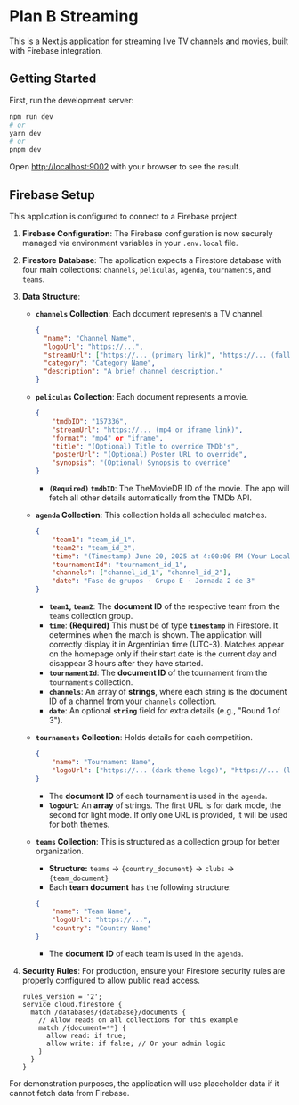 # Plan B Streaming

This is a Next.js application for streaming live TV channels and movies, built with Firebase integration.

## Getting Started

First, run the development server:

```bash
npm run dev
# or
yarn dev
# or
pnpm dev
```

Open [http://localhost:9002](http://localhost:9002) with your browser to see the result.

## Firebase Setup

This application is configured to connect to a Firebase project.

1.  **Firebase Configuration**: The Firebase configuration is now securely managed via environment variables in your `.env.local` file.

2.  **Firestore Database**: The application expects a Firestore database with four main collections: `channels`, `peliculas`, `agenda`, `tournaments`, and `teams`.

3.  **Data Structure**:
    -   **`channels` Collection**: Each document represents a TV channel.
        ```json
        {
          "name": "Channel Name",
          "logoUrl": "https://...",
          "streamUrl": ["https://... (primary link)", "https://... (fallback link)"],
          "category": "Category Name",
          "description": "A brief channel description."
        }
        ```

    -   **`peliculas` Collection**: Each document represents a movie.
        ```json
        {
            "tmdbID": "157336",
            "streamUrl": "https://... (mp4 or iframe link)",
            "format": "mp4" or "iframe",
            "title": "(Optional) Title to override TMDb's",
            "posterUrl": "(Optional) Poster URL to override",
            "synopsis": "(Optional) Synopsis to override"
        }
        ```
        -   **`(Required)` `tmdbID`**: The TheMovieDB ID of the movie. The app will fetch all other details automatically from the TMDb API.
        
    -   **`agenda` Collection**: This collection holds all scheduled matches.
        ```json
        {
            "team1": "team_id_1",
            "team2": "team_id_2",
            "time": "(Timestamp) June 20, 2025 at 4:00:00 PM (Your Local Time)",
            "tournamentId": "tournament_id_1",
            "channels": ["channel_id_1", "channel_id_2"],
            "date": "Fase de grupos · Grupo E · Jornada 2 de 3"
        }
        ```
        -   **`team1`, `team2`**: The **document ID** of the respective team from the `teams` collection group.
        -   **`time`**: **(Required)** This must be of type **`timestamp`** in Firestore. It determines when the match is shown. The application will correctly display it in Argentinian time (UTC-3). Matches appear on the homepage only if their start date is the current day and disappear 3 hours after they have started.
        -   **`tournamentId`**: The **document ID** of the tournament from the `tournaments` collection.
        -   **`channels`**: An array of **strings**, where each string is the document ID of a channel from your `channels` collection.
        -   **`date`**: An optional **`string`** field for extra details (e.g., "Round 1 of 3").

    -   **`tournaments` Collection**: Holds details for each competition.
        ```json
        {
            "name": "Tournament Name",
            "logoUrl": ["https://... (dark theme logo)", "https://... (light theme logo)"]
        }
        ```
        - The **document ID** of each tournament is used in the `agenda`.
        - **`logoUrl`**: An **array** of strings. The first URL is for dark mode, the second for light mode. If only one URL is provided, it will be used for both themes.

    -   **`teams` Collection**: This is structured as a collection group for better organization.
        -   **Structure:** `teams` -> `{country_document}` -> `clubs` -> `{team_document}`
        -   Each **team document** has the following structure:
        ```json
        {
            "name": "Team Name",
            "logoUrl": "https://...",
            "country": "Country Name"
        }
        ```
        -   The **document ID** of each team is used in the `agenda`.

4.  **Security Rules**: For production, ensure your Firestore security rules are properly configured to allow public read access.
    ```
    rules_version = '2';
    service cloud.firestore {
      match /databases/{database}/documents {
        // Allow reads on all collections for this example
        match /{document=**} {
          allow read: if true;
          allow write: if false; // Or your admin logic
        }
      }
    }
    ```

For demonstration purposes, the application will use placeholder data if it cannot fetch data from Firebase.

